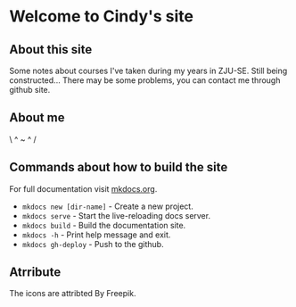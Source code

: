 # Welcome to Cindy's site
## About this site
Some notes about courses I've taken during my years in ZJU-SE.
Still being constructed...
There may be some problems, you can contact me through github site.

## About me
 \\ ^ ~ ^ /

## Commands about how to build the site
For full documentation visit [mkdocs.org](https://www.mkdocs.org).

* `mkdocs new [dir-name]` - Create a new project.
* `mkdocs serve` - Start the live-reloading docs server.
* `mkdocs build` - Build the documentation site.
* `mkdocs -h` - Print help message and exit.
* `mkdocs gh-deploy` - Push to the github.


## Atrribute
The icons are attribted By Freepik.



